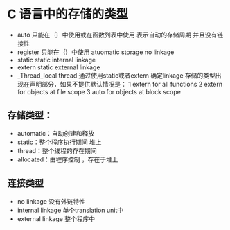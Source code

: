 # C 语言中的存储的类型
+ auto 只能在｛｝中使用或在函数列表中使用 表示自动的存储周期 并且没有链接性
+ register 只能在｛｝中使用 atuomatic storage no linkage
+ static static internal linkage
+ extern static external linkage
+ _Thread_local thread 通过使用static或者extern 确定linkage
存储的类型出现在声明部分，如果不提供默认情况是： 
1 extern for all functions
2 extern for objects at file scope
3 auto for objects at block scope

## 存储类型：
+ automatic：自动创建和释放
+ static：整个程序执行期间 堆上
+ thread：整个线程的存在期间
+ allocated：由程序控制 ，存在于堆上

## 连接类型
+ no linkage 没有外链特性
+ internal linkage 单个translation unit中
+ external linkage 整个程序中
